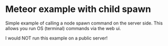 
# Meteor example with child spawn

Simple example of calling a node spawn command on the server side. This
allows you run OS (terminal) commands via the web ui.

I would NOT run this example on a public server!